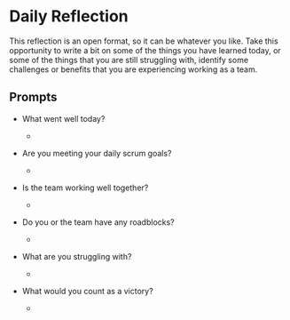 # Daily Reflection
This reflection is an open format, so it can be whatever you like. Take this opportunity to write a bit on some of the things you have learned today, or some of the things that you are still struggling with, identify some challenges or benefits that you are experiencing working as a team.

## Prompts
- What went well today?

  -

- Are you meeting your daily scrum goals?

  -

- Is the team working well together?

  -

- Do you or the team have any roadblocks?

  -

- What are you struggling with?

  -

- What would you count as a victory?

  -
